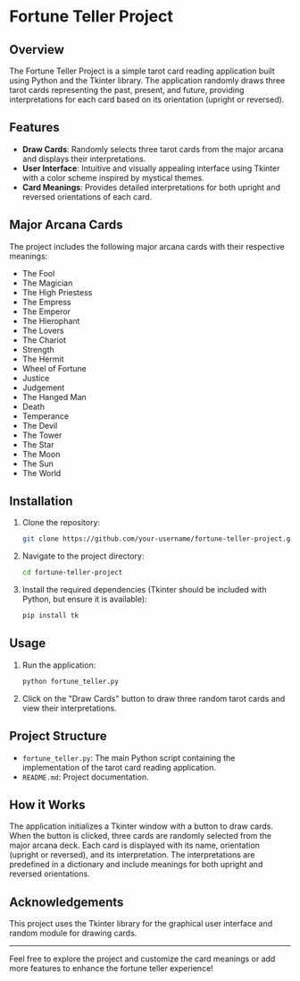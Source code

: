 # Fortune Teller Project

## Overview
The Fortune Teller Project is a simple tarot card reading application built using Python and the Tkinter library. The application randomly draws three tarot cards representing the past, present, and future, providing interpretations for each card based on its orientation (upright or reversed).

## Features
- **Draw Cards**: Randomly selects three tarot cards from the major arcana and displays their interpretations.
- **User Interface**: Intuitive and visually appealing interface using Tkinter with a color scheme inspired by mystical themes.
- **Card Meanings**: Provides detailed interpretations for both upright and reversed orientations of each card.

## Major Arcana Cards
The project includes the following major arcana cards with their respective meanings:

- The Fool
- The Magician
- The High Priestess
- The Empress
- The Emperor
- The Hierophant
- The Lovers
- The Chariot
- Strength
- The Hermit
- Wheel of Fortune
- Justice
- Judgement
- The Hanged Man
- Death
- Temperance
- The Devil
- The Tower
- The Star
- The Moon
- The Sun
- The World

## Installation

1. Clone the repository:
    ```bash
    git clone https://github.com/your-username/fortune-teller-project.git
    ```
2. Navigate to the project directory:
    ```bash
    cd fortune-teller-project
    ```
3. Install the required dependencies (Tkinter should be included with Python, but ensure it is available):
    ```bash
    pip install tk
    ```

## Usage

1. Run the application:
    ```bash
    python fortune_teller.py
    ```
2. Click on the "Draw Cards" button to draw three random tarot cards and view their interpretations.

## Project Structure

- `fortune_teller.py`: The main Python script containing the implementation of the tarot card reading application.
- `README.md`: Project documentation.

## How it Works

The application initializes a Tkinter window with a button to draw cards. When the button is clicked, three cards are randomly selected from the major arcana deck. Each card is displayed with its name, orientation (upright or reversed), and its interpretation. The interpretations are predefined in a dictionary and include meanings for both upright and reversed orientations.

## Acknowledgements

This project uses the Tkinter library for the graphical user interface and random module for drawing cards. 

---

Feel free to explore the project and customize the card meanings or add more features to enhance the fortune teller experience!
